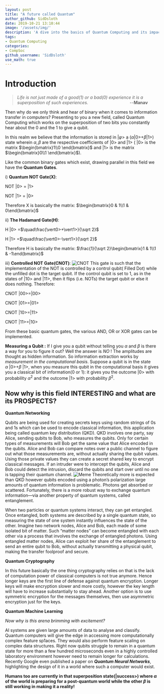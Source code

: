 ```yaml
---
layout: post
title: "A future called Quantum"
author_github: SidDsloth
date: 2019-10-21 13:10:44
image: '/assets/img/'
description: 'A dive into the basics of Quantum Computing and its impact on various fields.'
tags:
- Quantum Computing
categories:
- CompSoc
github_username: 'SidDsloth'
use_math: true
---
```

# Introduction
>*Life is not just made of a good(1) or a bad(0) experience it is a superposition of such experiences.* $\qquad \qquad \qquad \quad \quad$ --**Manav**

Then why do we only think and hear of binary when it comes to information transfer in computers? Presenting to you a new field, called Quantum Computing which works on the superposition of two bits you constantly hear about the 0 and the 1 to give a qubit. 

In this realm we believe that the information is stored in \|$\varphi$> a ($\alpha$\|0>+$\beta$\|1>) state wherein $\alpha ,\beta$ are the respective coefficients of \|0> and \|1> ( \|0> is the matrix $\begin{bmatrix}1\\0 \end{bmatrix}$ and \|1> is the matrix $\begin{bmatrix}0\\1 \end{bmatrix}$).

Like the common binary gates which exist, drawing parallel in this field we have the **Quantum Gates**.

i) **Quantum NOT Gate(X)**:

NOT \|0> = \|1> 

NOT \|1> = \|0>

Therefore X is basically the matrix: $\begin{bmatrix}0 & 1\\1 & 0\end{bmatrix}$

ii) **The Hadamard Gate(H)**:

H \|0> =$\quad\frac{\vert0>+\vert1>}{\sqrt 2}$

H \|1> =$\quad\frac{\vert0>-\vert1>}{\sqrt 2}$

Therefore H is basically the matrix: $\frac{1}{\sqrt 2}\begin{bmatrix}1 & 1\\1 & -1\end{bmatrix}$ 

iii) **Controlled NOT Gate(CNOT)**:
  ![CNOT](/blog/assets/img/A-future-called-quantum/cnot-1x.png)
This gate is such that the implementation of the NOT is controlled by a control qubit( Filled Dot) while the unfilled dot is the target qubit. If the control qubit is set to 1, as in the states of |10> and |11>, then it flips (i.e. NOTs) the target qubit or else it does nothing.
Therefore: 

CNOT \|00>=\|00>

CNOT \|01>=\|01>

CNOT \|10>=\|11>

CNOT \|11>=\|10>

From these basic quantum gates, the various AND, OR or XOR gates can be implemented.

**Measuring a Qubit :**   If I give you a qubit without telling you $\alpha$ and $\beta$ is there a way for you to figure it out? Well the answer is *NO* !
The amplitudes are thought as hidden information. So information extraction works by *measurement in the computational basis*. Suppose a qubit is in the state $\alpha\;$\|0>+$\beta\;$\|1>, when you measure this qubit in the computational basis it gives you a classical bit of information(0 or 1): it gives you the outcome \|0> with probability $\alpha^2$ and the outcome \|1> with probability $\beta^2$.

## Now why is this field INTERESTING and what are its PROSPECTS?

**Quantum Networking**

Qubits are being used for creating secrets keys using random strings of 0s and 1s which can be used to encode classical information, this application being called quantum key distribution (QKD).
QKD involves one party, say Alice, sending qubits to Bob, who measures the qubits. Only for certain types of measurements will Bob get the same value that Alice encoded in the qubits. Alice and Bob can compare notes over a public channel to figure out what those measurements are, without actually sharing the qubit values. Using those private values they can create a secret shared key to encrypt classical messages. If an intruder were to intercept the qubits, Alice and Bob could detect the intrusion, discard the qubits and start over until no one is tapping their quantum channel.
![Meme](/blog/assets/img/A-future-called-quantum/qc.jpg) 
Theoretically more is expected than QKD however qubits encoded using a photon’s polarization large amounts of quantum information is problematic. Photons get absorbed or scattered. Fortunately, there is a more robust way to exchange quantum information—via another property of quantum systems, called entanglement.

When two particles or quantum systems interact, they can get entangled. Once entangled, both systems are described by a single quantum state, so measuring the state of one system instantly influences the state of the other. Imagine two network nodes, Alice and Bob, each made of some isolated bit of matter. Such “matter nodes” can become entangled with each other via a process that involves the exchange of entangled photons. Using entangled matter nodes, Alice can exploit her share of the entanglement to send an entire qubit to Bob, without actually transmitting a physical qubit, making the transfer foolproof and secure. 

**Quantum Cryptography**

In this future basically the one thing cryptography relies on that is the lack of computation power of classical computers is not true anymore. Hence longer keys are the first line of defense against quantum encryption. Longer keys will make encryption slower and more costly, however the key length will have to increase substantially to stay ahead. Another option is to use symmetric encryption for the messages themselves, then use asymmetric encryption just for the keys. 

**Quantum Machine Learning**

*Now why is this arena brimming with excitement?*

AI systems are given large amounts of data to analyse and classify. Quantum computers will give the edge in accessing more computationally complex feature sp1aces. They would also perform feature scaling on complex data structures. 
Right now qubits struggle to remain in a quantum state for more than a few hundred microseconds even in a highly controlled laboratory environment however need to remain longer for calculations.
Recently Google even published a paper on ***Quantum Neural Networks***, highlighting the design of it in a world where such a computer would exist.

**Humans too are currently in that superposition state(\|success>) where $\alpha$ of the world is preparing for a post-quantum world while the other $\beta$ is still working in making it a reality!**
